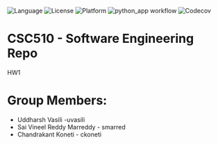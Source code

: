 ![Language](https://img.shields.io/badge/Python-3776AB?style=for-the-badge&logo=python&logoColor=white)
![License](https://img.shields.io/github/license/CSC510-SE-Uddharsh-Vineel-Chandrakant/HW1.svg)
![Platform](https://img.shields.io/badge/Linux-FCC624?style=for-the-badge&logo=linux&logoColor=black)
![python_app workflow](https://github.com/CSC510-SE-Uddharsh-Vineel-Chandrakant/HW1/actions/workflows/python-app.yml/badge.svg)
![Codecov](https://img.shields.io/codecov/c/github/CSC510-SE-Uddharsh-Vineel-Chandrakant/HW1)

# CSC510 - Software Engineering Repo
HW1
# Group Members:
- Uddharsh Vasili -uvasili
- Sai Vineel Reddy Marreddy - smarred
- Chandrakant Koneti - ckoneti

